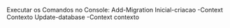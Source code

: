 Executar os Comandos no Console:
Add-Migration Inicial-criacao -Context Contexto                                               Update-database -Context contexto
